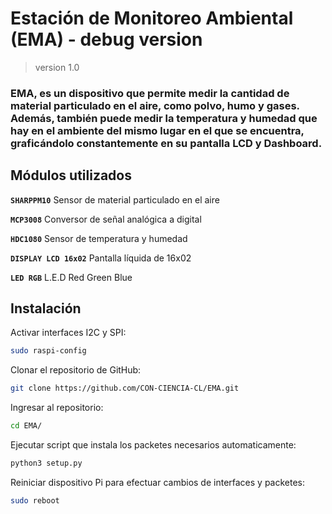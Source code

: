 # Estación de Monitoreo Ambiental (EMA) - debug version
> version 1.0

### EMA, es un dispositivo que permite medir la cantidad de material particulado en el aire, como polvo, humo y gases. Además, también puede medir la temperatura y humedad que hay en el ambiente del mismo lugar en el que se encuentra, graficándolo constantemente en su pantalla LCD y Dashboard.

## Módulos utilizados
**`SHARPPM10`** Sensor de material particulado en el aire  

**`MCP3008`** Conversor de señal analógica a digital  

**`HDC1080`** Sensor de temperatura y humedad  

**`DISPLAY LCD 16x02`** Pantalla líquida de 16x02

**`LED RGB`** L.E.D Red Green Blue  

## Instalación
Activar interfaces I2C y SPI:
```bash
sudo raspi-config
```

Clonar el repositorio de GitHub:
```bash
git clone https://github.com/CON-CIENCIA-CL/EMA.git
```

Ingresar al repositorio:
```bash
cd EMA/
```

Ejecutar script que instala los packetes necesarios automaticamente:
```bash
python3 setup.py
```

Reiniciar dispositivo Pi para efectuar cambios de interfaces y packetes:
```bash
sudo reboot
```
